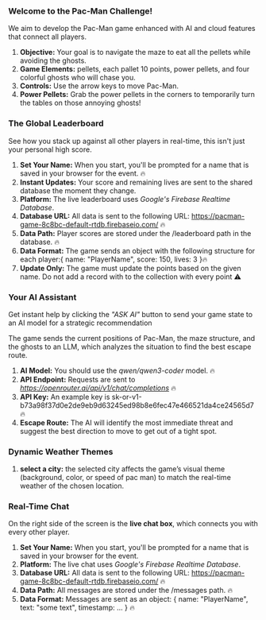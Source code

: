 ### **Welcome to the Pac-Man Challenge!**

We aim to develop the Pac-Man game enhanced with AI and cloud features that connect all players.

1. **Objective:** Your goal is to navigate the maze to eat all the pellets while avoiding the ghosts.
2. **Game Elements:**  pellets, each pallet 10 points, power pellets, and four colorful ghosts who will chase you.
3. **Controls:** Use the arrow keys to move Pac-Man.
4. **Power Pellets:** Grab the power pellets in the corners to temporarily turn the tables on those annoying ghosts!


### **The Global Leaderboard**

See how you stack up against all other players in real-time, this isn't just your personal high score.

1. **Set Your Name:** When you start, you'll be prompted for a name that is saved in your browser for the event. 🔥
3. **Instant Updates:** Your score and remaining lives are sent to the shared database the moment they change.
4. **Platform:** The live leaderboard uses _Google's Firebase Realtime Database_.
5. **Database URL:** All data is sent to the following URL: https://pacman-game-8c8bc-default-rtdb.firebaseio.com/ 🔥
6. **Data Path:** Player scores are stored under the /leaderboard path in the database. 🔥
7. **Data Format:** The game sends an object with the following structure for each player:{ name: "PlayerName", score: 150, lives: 3 }🔥
9. **Update Only:** The game must update the points based on the given name. Do not add a record with to the collection with every point ⚠️


### **Your AI Assistant**

Get instant help by clicking the _"ASK AI"_ button to send your game state to an AI model for a strategic recommendation 

The game sends the current positions of Pac-Man, the maze structure, and the ghosts to an LLM, which analyzes the situation to find the best escape route.

1. **AI Model:** You should use the _qwen/qwen3-coder_ model. 🔥
2. **API Endpoint:** Requests are sent to _https://openrouter.ai/api/v1/chat/completions_ 🔥
3. **API Key:** An example key is sk-or-v1-b73a98f37d0e2de9eb9d63245ed98b8e6fec47e466521da4ce24565d7 🔥
4. **Escape Route:** The AI will identify the most immediate threat and suggest the best direction to move to get out of a tight spot.


### Dynamic Weather Themes

1. **select a city:** the selected city affects the game’s visual theme (background, color, or speed of pac man) to match the real-time weather of the chosen location.


### **Real-Time Chat**

On the right side of the screen is the **live chat box**, which connects you with every other player. 

1. **Set Your Name:** When you start, you'll be prompted for a name that is saved in your browser for the event.
2. **Platform:** The live chat uses _Google's Firebase Realtime Database_. 
3. **Database URL:** All data is sent to the following URL: https://pacman-game-8c8bc-default-rtdb.firebaseio.com/ 🔥
4. **Data Path:** All messages are stored under the /messages path. 🔥
5. **Data Format:** Messages are sent as an object: { name: "PlayerName", text: "some text", timestamp: ... } 🔥

